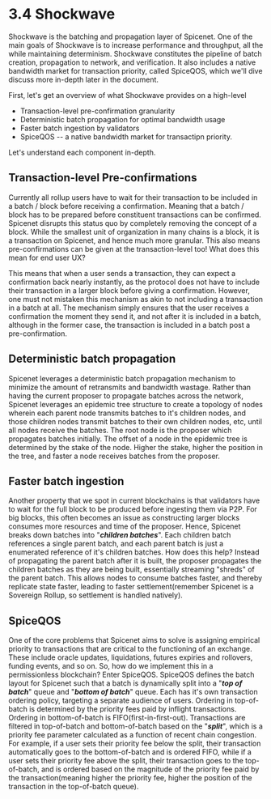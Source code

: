# 3.4 Shockwave

Shockwave is the batching and propagation layer of Spicenet. One of the main goals of Shockwave is to increase performance and throughput, all the while maintaining determinism. Shockwave constitutes the pipeline of batch creation, propagation to network, and verification. It also includes a native bandwidth market for transaction priority, called SpiceQOS, which we'll dive discuss more in-depth later in the document.

First, let's get an overview of what Shockwave provides on a high-level

* Transaction-level pre-confirmation granularity
* Deterministic batch propagation for optimal bandwidth usage
* Faster batch ingestion by validators
* SpiceQOS -- a native bandwidth market for transactipn priority.

Let's understand each component in-depth.

## Transaction-level Pre-confirmations <a href="#transaction-level-pre-confirmations" id="transaction-level-pre-confirmations"></a>

Currently all rollup users have to wait for their transaction to be included in a batch / block before receiving a confirmation. Meaning that a batch / block has to be prepared before constituent transactions can be confirmed. Spicenet disrupts this status quo by completely removing the concept of a block. While the smallest unit of organization in many chains is a block, it is a transaction on Spicenet, and hence much more granular. This also means pre-confirmations can be given at the transaction-level too! What does this mean for end user UX?

This means that when a user sends a transaction, they can expect a confirmation back nearly instantly, as the protocol does not have to include their transaction in a larger block before giving a confirmation. However, one must not mistaken this mechanism as akin to not including a transaction in a batch at all. The mechanism simply ensures that the user receives a confirmation the moment they send it, and not after it is included in a batch, although in the former case, the transaction is included in a batch post a pre-confirmation.

## Deterministic batch propagation <a href="#deterministic-batch-propagation" id="deterministic-batch-propagation"></a>

Spicenet leverages a deterministic batch propagation mechanism to minimize the amount of retransmits and bandwidth wastage. Rather than having the current proposer to propagate batches across the network, Spicenet leverages an epidemic tree structure to create a topology of nodes wherein each parent node transmits batches to it's children nodes, and those children nodes transmit batches to their own children nodes, etc, until all nodes receive the batches. The root node is the proposer which propagates batches initially. The offset of a node in the epidemic tree is determined by the stake of the node. Higher the stake, higher the position in the tree, and faster a node receives batches from the proposer.

## Faster batch ingestion <a href="#faster-batch-ingestion" id="faster-batch-ingestion"></a>

Another property that we spot in current blockchains is that validators have to wait for the full block to be produced before ingesting them via P2P. For big blocks, this often becomes an issue as constructing larger blocks consumes more resources and time of the proposer. Hence, Spicenet breaks down batches into "_**children batches**_". Each children batch references a single parent batch, and each parent batch is just a enumerated reference of it's children batches. How does this help? Instead of propagating the parent batch after it is built, the proposer propagates the children batches as they are being built, essentially streaming "shreds" of the parent batch. This allows nodes to consume batches faster, and thereby replicate state faster, leading to faster settlement(remember Spicenet is a Sovereign Rollup, so settlement is handled natively).

## SpiceQOS <a href="#spiceqos" id="spiceqos"></a>

One of the core problems that Spicenet aims to solve is assigning empirical priority to transactions that are critical to the functioning of an exchange. These include oracle updates, liquidations, futures expiries and rollovers, funding events, and so on. So, how do we implement this in a permissionless blockchain? Enter SpiceQOS. SpiceQOS defines the batch layout for Spicenet such that a batch is dynamically split into a "_**top of batch**_" queue and "_**bottom of batch**_" queue. Each has it's own transaction ordering policy, targeting a separate audience of users. Ordering in top-of-batch is determined by the priority fees paid by inflight transactions. Ordering in bottom-of-batch is FIFO(first-in-first-out). Transactions are filtered in top-of-batch and bottom-of-batch based on the "_**split**_", which is a priority fee parameter calculated as a function of recent chain congestion. For example, if a user sets their priority fee below the split, their transaction automatically goes to the bottom-of-batch and is ordered FIFO, while if a user sets their priority fee above the split, their transaction goes to the top-of-batch, and is ordered based on the magnitude of the priority fee paid by the transaction(meaning higher the priority fee, higher the position of the transaction in the top-of-batch queue).

[\
](https://spicenet-validator-docs.gitbook.io/spicenet-docs/core-technical-architecture/validator-system-architecture)
